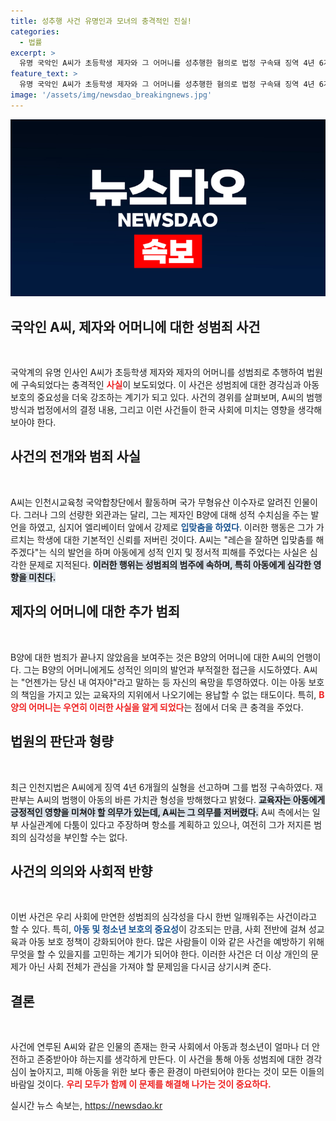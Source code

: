 ```yaml
---
title: 성추행 사건 유명인과 모녀의 충격적인 진실!
categories:
  - 법률
excerpt: >
  유명 국악인 A씨가 초등학생 제자와 그 어머니를 성추행한 혐의로 법정 구속돼 징역 4년 6개월을 선고받았다. 그의 충격적인 만행과 입시를 기다리던 모녀의 고백이 드러나며 사회에 큰 파장을 일으키고 있다.
feature_text: >
  유명 국악인 A씨가 초등학생 제자와 그 어머니를 성추행한 혐의로 법정 구속돼 징역 4년 6개월을 선고받았다. 그의 충격적인 만행과 입시를 기다리던 모녀의 고백이 드러나며 사회에 큰 파장을 일으키고 있다.
image: '/assets/img/newsdao_breakingnews.jpg'
---
```


<p><img src="/assets/img/newsdao_breakingnews.jpg" alt="firstkoreanews 속보" /></p>

<h2 data-ke-size="size26">국악인 A씨, 제자와 어머니에 대한 성범죄 사건</h2>

<p data-ke-size="size16">&nbsp;</p>

<p>국악계의 유명 인사인 A씨가 초등학생 제자와 제자의 어머니를 성범죄로 추행하여 법원에 구속되었다는 충격적인 <b><span style="color: #ee2323;">사실</span></b>이 보도되었다. 이 사건은 성범죄에 대한 경각심과 아동 보호의 중요성을 더욱 강조하는 계기가 되고 있다. 사건의 경위를 살펴보며, A씨의 범행 방식과 법정에서의 결정 내용, 그리고 이런 사건들이 한국 사회에 미치는 영향을 생각해 보아야 한다.</p>

<h2 data-ke-size="size26">사건의 전개와 범죄 사실</h2>

<p data-ke-size="size16">&nbsp;</p>

<p>A씨는 인천시교육청 국악합창단에서 활동하며 국가 무형유산 이수자로 알려진 인물이다. 그러나 그의 선량한 외관과는 달리, 그는 제자인 B양에 대해 성적 수치심을 주는 발언을 하였고, 심지어 엘리베이터 앞에서 강제로 <b><span style="color: #1a5490;">입맞춤을 하였다</span></b>. 이러한 행동은 그가 가르치는 학생에 대한 기본적인 신뢰를 저버린 것이다. A씨는 "레슨을 잘하면 입맞춤를 해주겠다"는 식의 발언을 하며 아동에게 성적 인지 및 정서적 피해를 주었다는 사실은 심각한 문제로 지적된다. <b><span style="background-color: #21538527;">이러한 행위는 성범죄의 범주에 속하며, 특히 아동에게 심각한 영향을 미친다.</span></b></p>

<h2 data-ke-size="size26">제자의 어머니에 대한 추가 범죄</h2>

<p data-ke-size="size16">&nbsp;</p>

<p>B양에 대한 범죄가 끝나지 않았음을 보여주는 것은 B양의 어머니에 대한 A씨의 언행이다. 그는 B양의 어머니에게도 성적인 의미의 발언과 부적절한 접근을 시도하였다. A씨는 "언젠가는 당신 내 여자야"라고 말하는 등 자신의 욕망을 투영하였다. 이는 아동 보호의 책임을 가지고 있는 교육자의 지위에서 나오기에는 용납할 수 없는 태도이다. 특히, <b><span style="color: #ee2323;">B양의 어머니는 우연히 이러한 사실을 알게 되었다</span></b>는 점에서 더욱 큰 충격을 주었다. </p>

<h2 data-ke-size="size26">법원의 판단과 형량</h2>

<p data-ke-size="size16">&nbsp;</p>

<p>최근 인천지법은 A씨에게 징역 4년 6개월의 실형을 선고하며 그를 법정 구속하였다. 재판부는 A씨의 범행이 아동의 바른 가치관 형성을 방해했다고 밝혔다. <b><span style="background-color: #21538527;">교육자는 아동에게 긍정적인 영향을 미쳐야 할 의무가 있는데, A씨는 그 의무를 저버렸다.</span></b> A씨 측에서는 일부 사실관계에 다툼이 있다고 주장하며 항소를 계획하고 있으나, 여전히 그가 저지른 범죄의 심각성을 부인할 수는 없다.</p>

<h2 data-ke-size="size26">사건의 의의와 사회적 반향</h2>

<p data-ke-size="size16">&nbsp;</p>

<p>이번 사건은 우리 사회에 만연한 성범죄의 심각성을 다시 한번 일깨워주는 사건이라고 할 수 있다. 특히, <b><span style="color: #1a5490;">아동 및 청소년 보호의 중요성</span></b>이 강조되는 만큼, 사회 전반에 걸쳐 성교육과 아동 보호 정책이 강화되어야 한다. 많은 사람들이 이와 같은 사건을 예방하기 위해 무엇을 할 수 있을지를 고민하는 계기가 되어야 한다. 이러한 사건은 더 이상 개인의 문제가 아닌 사회 전체가 관심을 가져야 할 문제임을 다시금 상기시켜 준다. </p>

<h2 data-ke-size="size26">결론</h2>

<p data-ke-size="size16">&nbsp;</p>

<p>사건에 연루된 A씨와 같은 인물의 존재는 한국 사회에서 아동과 청소년이 얼마나 더 안전하고 존중받아야 하는지를 생각하게 만든다. 이 사건을 통해 아동 성범죄에 대한 경각심이 높아지고, 피해 아동을 위한 보다 좋은 환경이 마련되어야 한다는 것이 모든 이들의 바람일 것이다. <b><span style="color: #ee2323;">우리 모두가 함께 이 문제를 해결해 나가는 것이 중요하다.</span></b></p>
실시간 뉴스 속보는, <a href="https://newsdao.kr" rel="dofollow">https://newsdao.kr</a>


